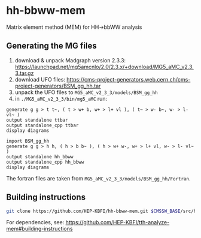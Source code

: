 # hh-bbww-mem
Matrix element method (MEM) for HH->bbWW analysis

## Generating the MG files

1. download & unpack Madgraph version 2.3.3: https://launchpad.net/mg5amcnlo/2.0/2.3.x/+download/MG5_aMC_v2.3.3.tar.gz
2. download UFO files: https://cms-project-generators.web.cern.ch/cms-project-generators/BSM_gg_hh.tar
3. unpack the UFO files to `MG5_aMC_v2_3_3/models/BSM_gg_hh`
4. in `./MG5_aMC_v2_3_3/bin/mg5_aMC` run:
```
generate g g > t t~, ( t > w+ b, w+ > l+ vl ), ( t~ > w- b~, w- > l- vl~ )
output standalone ttbar
output standalone_cpp ttbar
display diagrams

import BSM_gg_hh
generate g g > h h, ( h > b b~ ), ( h > w+ w-, w+ > l+ vl, w- > l- vl~ )
output standalone hh_bbww
output standalone_cpp hh_bbww
display diagrams
```

The fortran files are taken from `MG5_aMC_v2_3_3/models/BSM_gg_hh/Fortran`.

## Building instructions

```bash
git clone https://github.com/HEP-KBFI/hh-bbww-mem.git $CMSSW_BASE/src/hhAnalysis/bbwwMEM
```

For dependencies, see: https://github.com/HEP-KBFI/tth-analyze-mem#building-instructions

